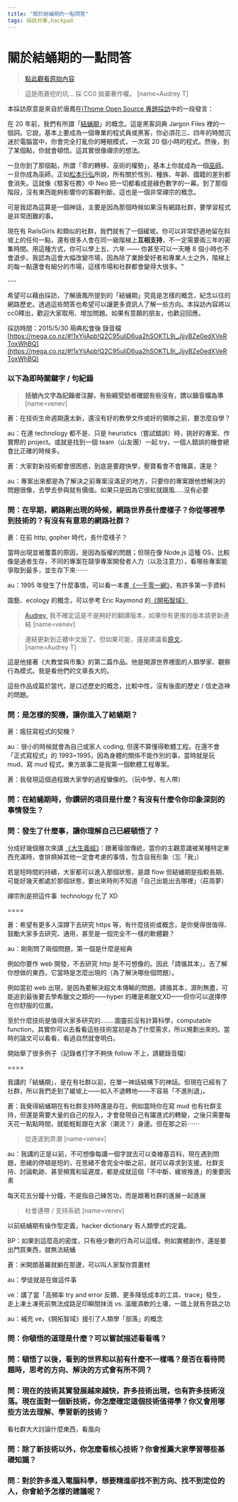 ```yaml
---
title: "關於結蛹期的一點問答"
tags: 採訪共筆,hackpad
---
```


# 關於結蛹期的一點問答

> [點此觀看原始內容](https://g0v.hackpad.tw/uwfjB6eBTFQ)

> 這是雨蒼挖的坑... 採 CC0 拋棄著作權。
> [name=Audrey T]


本採訪原意是來自於唐鳳在[iThome Open Source 專題採訪](https://g0v.hackpad.tw/7Ev6ApUzYtA)中的一段發言：

在 20 年前，我們有所謂「[結蛹期](http://foldoc.org/larval+stage)」的概念。這是黑客詞典 Jargon Files 裡的一個詞。它說，基本上要成為一個專業的程式員或黑客，你必須花三、四年的時間沉迷於電腦當中，你會完全打亂你的睡眠模式，一次寫 20 個小時的程式。然後，到了某個點，你就會頓悟。這其實很像禪宗的想法。

一旦你到了那個點，所謂「零的轉移、巫術的權勢」，基本上你就成為一個[巫師](http://foldoc.org/wizard)。一旦你成為巫師，正如[松本行弘](https://zh.wikipedia.org/zh-tw/%E6%9D%BE%E6%9C%AC%E8%A1%8C%E5%BC%98)所說，所有關於性別、種族、年齡、國籍的差別都會消失。這就像《駭客任務》中 Neo 把一切都看成是綠色數字的一幕。到了那個階段，沒有東西能夠影響你的客觀判斷。這也是一個非常禪宗的概念。

可是我認為這算是一個神話，主要是因為那個時候如果沒有網路社群，要學習程式是非常困難的事。

現在有 RailsGirls 和類似的社群，我們就有了一個緩坡。你可以非常舒適地留在斜坡上的任何一點，還有很多人會在同一級階梯上**互相支持**，不一定需要兩三年的密集時間。用這種方式，你可以學上五、六年 —— 你甚至可以一天睡 8 個小時也不會退步。我認為這會大幅改變市場，因為除了業餘愛好者和專業人士之外，階梯上的每一點還會有細分的市場，這樣市場和社群都會變得大很多。"

\-\-\-

希望可以藉由採訪，了解唐鳳所提到的「結蛹期」究竟是怎樣的概念，紀念以往的網路歷史。透過這些問答也希望可以讓更多資訊人了解一些方向。本採訪內容將以cc0釋出，歡迎大家取用、增加問題。如果有意願的朋友，也歡迎回應。

採訪時間：2015/5/30 萌典松會後
錄音檔 [https://mega.co.nz/#!1xYijApb!Q2C95uliD6ua2hSOKTL9i_JjjyBZe0edXVeRToxWhBQ](https://mega.co.nz/#!1xYijApb!Q2C95uliD6ua2hSOKTL9i_JjjyBZe0edXVeRToxWhBQ)

### 以下為即時關鍵字 / 句紀錄

> **括號內文字為記錄者注腳，有些經受訪者確認有些沒有，請以錄音檔為準**
> [name=venev]


蒼：在技術生命週期還太新，還沒有好的教學文件或好的領隊之前，要怎麼自學？

au：在連 technology 都不是、只是 heuristics（嘗試錯誤）時，挑好的專案、作實際的 project。或就是找到一個 team（山友團）一起 try，一個人錯誤的機會總會比正確的時候多。

蒼：大家對新技術都會很困惑，到底是要趕快學，壓寶看會不會賭贏，還是？

au：專案出來都是為了解決之前專案沒滿足的地方，只要你的專案跟他想解決的問題很像，去學去參與就有價值。如果只是因為它很紅就跟風.....沒有必要

### 問：在早期，網路剛出現的時候，網路世界長什麼樣子？你從哪裡學到技術的？有沒有有意思的網路社群？


蒼：在前 http, gopher 時代，長什麼樣子？

當時出現並被覆蓋的原因，是因為版權的問題；但現在像 Node.js 這種 OS，比較像是適者生存，不同的專案在競爭專案開發者人力（以及注意力），看哪些專案能爭取到最多，並生存下來⋯⋯

au：1995 年發生了什麼事情，可以看一本書[《一千零一網》](http://www.books.com.tw/products/0010005223)，有許多第一手資料

園藝、ecology 的概念，可以參考 Eric Raymond 的[《開拓智域》](http://mouse.oit.edu.tw/Linux/homesteading/homesteading.html#toc5)
> [Audrey ](https://g0v.hackpad.tw/ep/profile/DaKXhWfoD7Q) 我不確定這是不是夠好的翻譯版本，如果你有更推的版本請更新連結
> [name=venev]

> 連結更新到正體中文版了。但如果可能，還是建議看[原文](http://www.catb.org/~esr/writings/homesteading/homesteading/)。
> [name=Audrey T]

這是他接著《大教堂與市集》的第二篇作品。他是開源世界裡面的人類學家、觀察行為模式。我是看他們的文章長大的。

這些作品成篇於當代，是口述歷史的概念，比較中性，沒有後面的歷史 / 信史造神的問題。

### 問：是怎樣的契機，讓你進入了結蛹期？


蒼：瘋狂寫程式的契機？

au：很小的時候就會為自己或家人 coding, 但還不算懂得軟體工程。在還不會「正式寫程式」的 1993~1995，因為身體的關係不能作別的事，當時就是玩 mud、寫 mud 程式，東方故事二是我第一個軟體工程專案。

蒼：我發現這個過程跟大家學的過程蠻像的。（玩中學，有人帶）

### 問：在結蛹期時，你鑽研的項目是什麼？有沒有什麼令你印象深刻的事情發生？


### 問：發生了什麼事，讓你理解自己已經頓悟了？


分成好幾個層次來講
[《大生義經》](http://www.cbeta.org/result/normal/T01/0052_001.htm)：跟著瑜珈傳統，當你的主觀意識被某種特定東西充滿時，會排擠掉其他一定會考慮的事情，包含自我形象（忘「我」）

若是短時間的持續，大家都可以進入那個狀態，是謂 flow
但結蛹期是指較長期、可能好幾天都處於那個狀態，要出來時則不知道「自己出能出去哪裡」（莊周夢）

禪宗則是把這件事  technology 化了 XD

====

蒼：希望有更多人深蹲下去研究 https 等，有什麼技術或概念，是你覺得很值得、鼓勵大家多去研究、通用，甚至是一個完全不一樣的軟體觀？

au：剛剛問了兩個問題，第一個是什麼是經典

例如你要作 web 開發，不去研究 http 是不可想像的。因此「請循其本」，去了解你想做的東西，它當時是怎麼出現的（為了解決哪些個問題）。

例如當初 web 出現，是因為要解決超文本傳輸的問題。請循其本，源則無盡，可能追到最後要去學希臘文之類的——hyper 的確是希臘文XD——但你可以選擇停在你舒服的位置。

至於什麼技術是值得大家多研究的.......
圖靈前沒有計算科學，computable function，其實你可以去看看這些技術當初是為了什麼需求，所以規劃出來的。當時的論文可以看看，看過自然就會明白。

開始舉了很多例子（記錄者打字不夠快 follow 不上，請聽錄音檔）

====

我講的「結蛹期」，是在有社群以前，在單一神話結構下的神話。但現在已經有了社群，所以我們走到了緩坡上——如入不退轉地——不容易「不進則退」。

蒼：我覺得結蛹期在有社群支持時還是存在。例如當時你在寫 mud 也有社群支持，但還是需要大量的自己的投入，才會發現自己有躍進式的轉變，之後只需要每天花一點點時間，就能輕鬆跟在大家（潮流？）身邊。但在那之前⋯⋯
> 從逐波到弄潮
> [name=venev]


au：我講的正是以前，不可想像每講一個字就去可以查維基百科，現在遇到問題，思緒的停頓是短的，在思緒不會完全中斷之前，就可以尋求到支援。社群支持、討論軌跡、甚至頻寬和延遲度，都是成就這個「不中斷、緩坡推進」的重要因素

每天花五分鐘十分鐘，不是指自己練苦功，而是跟著社群的進展一起進展
> 社會連帶 / 支持系統
> [name=venev]


以前結蛹期有操作型定義，hacker dictionary 有人類學式的定義。

BP：如果到這麼高的密度，只有極少數的行為可以這樣。例如實體創作，還是要出門買東西，就無法結蛹

蒼：米開朗基羅就躺在那邊，可以叫人家幫你買畫材

au：學徒就是在做這件事

ve：講了當「高頻率 try and error 反饋、更多降低成本的工具、trace」發生，走上凍土凍死前無法成路足印瞬間抹消 vs. 溫暖濕軟的土壤，一踏上就有夯路之功

au：補充 ve，《開拓智域》援引了人類學「部落」的概念

### 問：你頓悟的道理是什麼？可以嘗試描述看看嗎？



### 問：頓悟了以後，看到的世界和以前有什麼不一樣嗎？是否在看待問題時，思考的方向、解決的方式會有所不同？



### 問：現在的技術其實發展越來越快，許多技術出現，也有許多技術沒落。現在面對一個新技術，你怎麼確定這個技術值得學？你又會用哪些方法去理解、學習新的技術？

看社群大大討論什麼東西，看風向

### 問：除了新技術以外，你怎麼看核心技術？你會推薦大家學習哪些基礎知識？



### 問：對於許多進入電腦科學，想要精進卻找不到方向、找不到定位的人，你會給予怎樣的建議呢？




